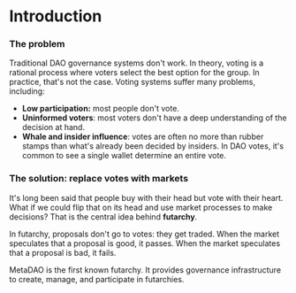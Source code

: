 # Introduction

### The problem

Traditional DAO governance systems don't work. In theory, voting is a rational process where voters select the best option for the group. In practice, that's not the case. Voting systems suffer many problems, including:

* **Low participation:** most people don't vote.
* **Uninformed voters**: most voters don't have a deep understanding of the decision at hand.
* **Whale and insider influence**: votes are often no more than rubber stamps than what's already been decided by insiders. In DAO votes, it's common to see a single wallet determine an entire vote.

### The solution: replace votes with markets

It's long been said that people buy with their head but vote with their heart. What if we could flip that on its head and use market processes to make decisions? That is the central idea behind **futarchy**_._

In futarchy, proposals don't go to votes: they get traded. When the market speculates that a proposal is good, it passes. When the market speculates that a proposal is bad, it fails.

MetaDAO is the first known futarchy. It provides governance infrastructure to create, manage, and participate in futarchies.

